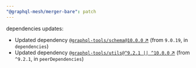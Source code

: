 ```yaml
---
"@graphql-mesh/merger-bare": patch
---
```

dependencies updates:
  - Updated dependency [`@graphql-tools/schema@10.0.0` ↗︎](https://www.npmjs.com/package/@graphql-tools/schema/v/10.0.0) (from `9.0.19`, in `dependencies`)
  - Updated dependency [`@graphql-tools/utils@^9.2.1 || ^10.0.0` ↗︎](https://www.npmjs.com/package/@graphql-tools/utils/v/9.2.1) (from `^9.2.1`, in `peerDependencies`)
